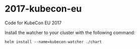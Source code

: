 # 2017-kubecon-eu

Code for KubeCon EU 2017

Install the watcher to your cluster with the following command:

```console
helm install --name=kubecon-watcher ./chart
```
